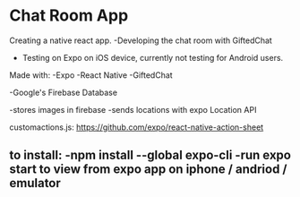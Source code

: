 # Chat Room App

Creating a native react app.
-Developing the chat room with GiftedChat 
- Testing on Expo on iOS device, currently not testing for Android users.

Made with:
-Expo
-React Native
-GiftedChat

-Google's Firebase Database

-stores images in firebase
-sends locations with expo Location API

customactions.js:
https://github.com/expo/react-native-action-sheet

to install:
-npm install --global expo-cli
-run expo start to view from expo app on iphone / andriod / emulator
-
